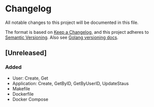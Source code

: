 # Changelog

All notable changes to this project will be documented in this file.

The format is based on [Keep a Changelog](https://keepachangelog.com/en/1.0.0/),
and this project adheres to [Semantic Versioning](https://semver.org/spec/v2.0.0.html).
Also see [Golang versioning docs](https://go.dev/doc/modules/version-numbers#in-development).

## [Unreleased]

### Added

- User: Create, Get
- Application: Create, GetByID, GetByUserID, UpdateStaus
- Makefile
- Dockerfile
- Docker Compose
